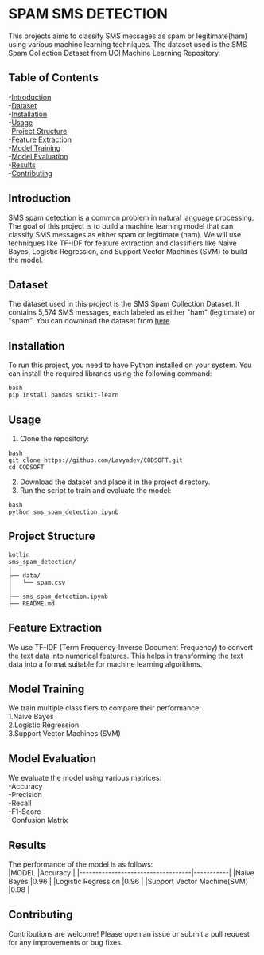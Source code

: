 # SPAM SMS DETECTION

This projects aims to classify SMS messages as spam or legitimate(ham) using various machine learning techniques. The dataset used is the SMS Spam Collection Dataset from UCI Machine Learning Repository.

## Table of Contents

-[Introduction](#introdcution)<br/>
-[Dataset](#dataset)<br/>
-[Installation](#installation)<br/>
-[Usage](#usage)<br/>
-[Project Structure](#project-structure)<br/>
-[Feature Extraction](#feature-extarction)<br/>
-[Model Training](#model-training)<br/>
-[Model Evaluation](#model-evaluation)<br/>
-[Results](#results)<br/>
-[Contributing](#contributing)<br/>

## Introduction

SMS spam detection is a common problem in natural language processing. The goal of this project is to build a machine learning model that can classify SMS messages as either spam or legitimate (ham). We will use techniques like TF-IDF for feature extraction and classifiers like Naive Bayes, Logistic Regression, and Support Vector Machines (SVM) to build the model.

## Dataset

The dataset used in this project is the SMS Spam Collection Dataset. It contains 5,574 SMS messages, each labeled as either "ham" (legitimate) or "spam". You can download the dataset from 
[here](https://www.kaggle.com/datasets/uciml/sms-spam-collection-dataset).

## Installation

To run this project, you need to have Python installed on your system. You can install the required libraries using the following command:
```
bash
pip install pandas scikit-learn
```

## Usage

1. Clone the repository:
```
bash
git clone https://github.com/Lavyadev/CODSOFT.git
cd CODSOFT
```
2. Download the dataset and place it in the project directory.<br/>
3. Run the script to train and evaluate the model:
```
bash
python sms_spam_detection.ipynb
```

## Project Structure

```
kotlin
sms_spam_detection/
│
├── data/
│   └── spam.csv
│
├── sms_spam_detection.ipynb
├── README.md
```

## Feature Extraction

We use TF-IDF (Term Frequency-Inverse Document Frequency) to convert the text data into numerical features. This helps in transforming the text data into a format suitable for machine learning algorithms.

## Model Training

We train multiple classifiers to compare their performance:<br/>
1.Naive Bayes<br/>
2.Logistic Regression<br/>
3.Support Vector Machines (SVM)<br/>

## Model Evaluation

We evaluate the model using various matrices:<br/>
-Accuracy<br/>
-Precision<br/>
-Recall<br/>
-F1-Score<br/>
-Confusion Matrix<br/>

## Results

The performance of the model is as follows:<br/>
|MODEL                              |Accuracy   |
|-----------------------------------|-----------|
|Naive Bayes                        |0.96       |
|Logistic Regression                |0.96       |
|Support Vector Machine(SVM)        |0.98       |

## Contributing

Contributions are welcome! Please open an issue or submit a pull request for any improvements or bug fixes.





